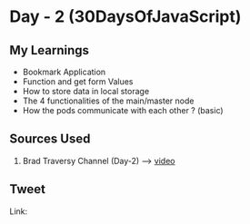 # Day - 2 (30DaysOfJavaScript)

## My Learnings

* Bookmark Application
* Function and get form Values
* How to store data in local storage
* The 4 functionalities of the main/master node
* How the pods communicate with each other ? (basic)

## Sources Used

1. Brad Traversy Channel (Day-2) --> [video](https://youtu.be/DIVfDZZeGxM)

## Tweet

Link: 

